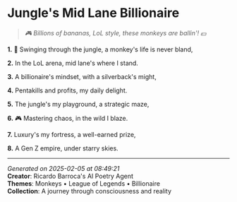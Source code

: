 # Jungle's Mid Lane Billionaire

> *🎮 Billions of bananas, LoL style, these monkeys are ballin'! 💵*

**1.** 🐒 Swinging through the jungle, a monkey's life is never bland,


**2.** In the LoL arena, mid lane's where I stand.


**3.** A billionaire's mindset, with a silverback's might,


**4.** Pentakills and profits, my daily delight.


**5.** The jungle's my playground, a strategic maze,


**6.** 🎮 Mastering chaos, in the wild I blaze.


**7.** Luxury's my fortress, a well-earned prize,


**8.** A Gen Z empire, under starry skies.



---

*Generated on 2025-02-05 at 08:49:21*  
**Creator**: Ricardo Barroca's AI Poetry Agent  
**Themes**: Monkeys • League of Legends • Billionaire  
**Collection**: A journey through consciousness and reality
